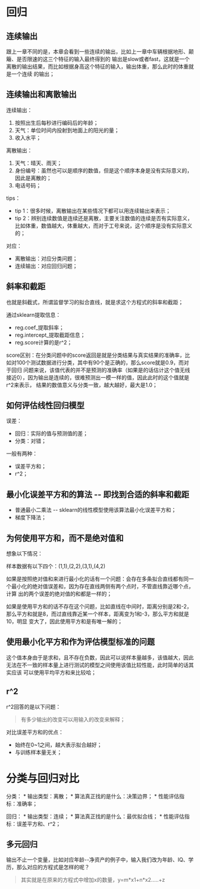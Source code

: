 # 回归

## 连续输出
跟上一章不同的是，本章会看到一些连续的输出，比如上一章中车辆根据地形、颠簸、是否限速的这三个特征的输入最终得到的
输出是slow或者fast，这就是一个离散的输出结果，而比如根据身高这个特征的输入，输出体重，那么此时的体重就是一个连续
的输出；

## 连续输出和离散输出

连续输出：
1. 按照出生后每秒进行编码后的年龄；
2. 天气：单位时间内投射到地面上的阳光的量；
3. 收入水平；

离散输出：
1. 天气：晴天、雨天；
2. 身份编号：虽然也可以是顺序的数值，但是这个顺序本身是没有实际意义的，因此是离散的；
3. 电话号码；

tips：
* tip 1：很多时候，离散输出在某些情况下都可以用连续输出来表示；
* tip 2：辨别连续数值是连续还是离散，主要关注数值的连续是否有实际意义，比如体重，数值越大，体重越大，而对于工号来说，这个顺序是没有实际意义的；

对应：
* 离散输出：对应分类问题；
* 连续输出：对应回归问题；

## 斜率和截距
也就是斜截式，所谓监督学习的拟合直线，就是求这个方程式的斜率和截距；

通过sklearn提取信息：
* reg.coef\_提取斜率；
* reg.intercept\_提取截距信息；
* reg.score计算的是r^2；

score区别：在分类问题中的score返回是就是分类结果与真实结果的准确率，比如对100个测试数据进行分类，其中有90个是正确的，那么score就是0.9，而对于回归
问题来说，该值代表的并不是预测的准确率（如果是的话估计这个值无线接近0），因为输出是连续的，很难预测出一模一样的值，因此此时的这个值就是r^2来表示，
结果的数值意义与分类一致，越大越好，最大是1.0；

## 如何评估线性回归模型
误差：
* 回归：实际的值与预测值的差；
* 分类：对错；

一般有两种：
* 误差平方和；
* r^2；

## 最小化误差平方和的算法 -- 即找到合适的斜率和截距
* 普通最小二乘法 -- sklearn的线性模型使用该算法最小化误差平方和；
* 梯度下降法；

## 为何使用平方和，而不是绝对值和
想象以下情况：

样本数据有以下四个：(1,1),(2,2),(3,1),(4,2)

如果是按照绝对值和来进行最小化的话有一个问题：会存在多条拟合直线都有同一个最小化的绝对值误差和，因为存在直线两侧有两个点时，不管直线靠近哪个点，计算
出的两个误差的绝对值的和都是一样的；

如果是使用平方和的话不存在这个问题，比如直线在中间时，距离分别是2和-2，那么平方和就是8，而过直线靠近某一个样本，距离变为1和-3，那么平方和就是10，明显
变大了，因此使用平方和是有唯一解的；

## 使用最小化平方和作为评估模型标准的问题
这个值本身由于是求和，且不存在负数，因此可以说样本量越多，该值越大，因此无法在不一致的样本量上进行测试的模型之间使用该值比较性能，此时简单的话其实应该
可以使用平均平方和来比较哈；

## r^2
r^2回答的是以下问题：
> 有多少输出的改变可以用输入的改变来解释；

对比误差平方和的优点：
* 始终在0~1之间，越大表示拟合越好；
* 与训练样本量无关；

# 分类与回归对比
分类：
    * 输出类型：离散；
    * 算法真正找的是什么：决策边界；
    * 性能评估指标：准确率；

回归：
    * 输出类型：连续；
    * 算法真正找的是什么：最优拟合线；
    * 性能评估指标：误差平方和、r^2；

## 多元回归
输出不止一个变量，比如对应年龄--净资产的例子中，输入我们改为年龄、IQ、学历，那么对应的方程式是怎样的呢？
> 其实就是在原来的方程式中增加x的数量，y=m\*x1+n\*x2.....+z
